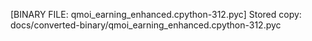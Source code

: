 [BINARY FILE: qmoi_earning_enhanced.cpython-312.pyc]
Stored copy: docs/converted-binary/qmoi_earning_enhanced.cpython-312.pyc
